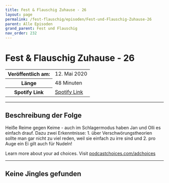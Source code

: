 ```yaml
---
title: Fest & Flauschig Zuhause - 26
layout: page
permalink: /fest-flauschig/episoden/Fest-und-Flauschig-Zuhause-26
parent: Alle Episoden
grand_parent: Fest und Flauschig
nav_order: 232
---
```


# Fest & Flauschig Zuhause - 26
<table class="resp-table dcf-table dcf-table-responsive dcf-table-bordered dcf-table-striped dcf-w-100%">
                    <tbody>
                        <tr>
                            <th scope="row">Veröffentlich am:</th>
                            <td data-label="Veröffentlich am:">12. Mai 2020</td>
                        </tr>
                        <tr>
                            <th scope="row">Länge </th>
                            <td data-label="Länge ">48 Minuten</td>
                        </tr><tr>
                                <th scope="row">Spotify Link</th>
                                <td data-label="Spotify Link"><a href="https://open.spotify.com/episode/08LbQ58XTMWTu2Uk2WKwEg">Spotify Link</a></td>
                            </tr></tbody>
                </table>

***

## Beschreibung der Folge

<div>
<p>Heiße Reime gegen Keime - auch im Schlagermodus haben Jan und Olli es einfach drauf. Dazu zwei Erkenntnisse: 1. über Verschwörungstheorien sollte man gar nicht zu viel reden, weil sie einfach zu irre sind und 2. pro Auge ein Ei gilt auch für Nudeln!</p><p> </p><p>Learn more about your ad choices. Visit <a href="https://podcastchoices.com/adchoices">podcastchoices.com/adchoices</a></p>  
</div>

***

## Keine Jingles gefunden